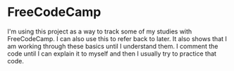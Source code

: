 # FreeCodeCamp

I'm using this project as a way to track some of my studies with FreeCodeCamp. 
I can also use this to refer back to later.
It also shows that I am working through these basics until I understand them. I comment the code until I can explain it to myself and then I usually try to practice that code.
